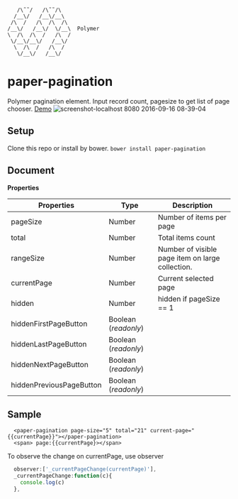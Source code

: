 ```

   /\˜˜/   /\˜˜/\   
  /__\/   /__\/__\    
 /\  /   /\  /\  /\ 
/__\/   /__\/  \/__\  Polymer
\  /\  /\  /   /\  /
 \/__\/__\/   /__\/   
  \  /\  /   /\  /  
   \/__\/   /__\/   

```
# paper-pagination
Polymer pagination element. Input record count, pagesize to get list of page chooser. [Demo](https://hankphung.github.io/paper-pagination/components/paper-pagination/demo/)
![screenshot-localhost 8080 2016-09-16 08-39-04](https://cloud.githubusercontent.com/assets/2910175/18572865/2a8267ee-7be9-11e6-945c-b651b30e8218.png)

## Setup
Clone this repo or install by bower. `bower install paper-pagination`
## Document
**Properties**

Properties | Type| Description
------------ | ------------- | -------------
pageSize | Number | Number of items per page
total | Number | Total items count
rangeSize | Number | Number of visible page item on large collection.
currentPage | Number | Current selected page
hidden | Number | hidden if pageSize == 1
hiddenFirstPageButton | Boolean (*readonly*)
hiddenLastPageButton | Boolean (*readonly*)
hiddenNextPageButton | Boolean (*readonly*)
hiddenPreviousPageButton | Boolean (*readonly*)
## Sample
```
  <paper-pagination page-size="5" total="21" current-page="{{currentPage}}"></paper-pagination>
  <span> page:{{currentPage}></span>
```
To observe the change on currentPage, use observer
```javascript
  observer:['_currentPageChange(currentPage)'],
  _currentPageChange:function(c){
    console.log(c)
  },
```
